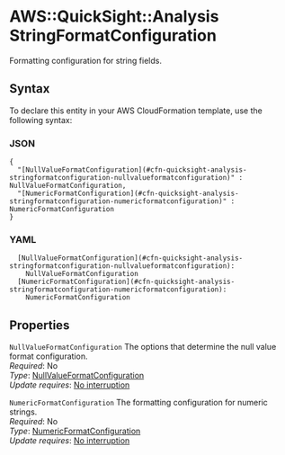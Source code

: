 # AWS::QuickSight::Analysis StringFormatConfiguration<a name="aws-properties-quicksight-analysis-stringformatconfiguration"></a>

Formatting configuration for string fields\.

## Syntax<a name="aws-properties-quicksight-analysis-stringformatconfiguration-syntax"></a>

To declare this entity in your AWS CloudFormation template, use the following syntax:

### JSON<a name="aws-properties-quicksight-analysis-stringformatconfiguration-syntax.json"></a>

```
{
  "[NullValueFormatConfiguration](#cfn-quicksight-analysis-stringformatconfiguration-nullvalueformatconfiguration)" : NullValueFormatConfiguration,
  "[NumericFormatConfiguration](#cfn-quicksight-analysis-stringformatconfiguration-numericformatconfiguration)" : NumericFormatConfiguration
}
```

### YAML<a name="aws-properties-quicksight-analysis-stringformatconfiguration-syntax.yaml"></a>

```
  [NullValueFormatConfiguration](#cfn-quicksight-analysis-stringformatconfiguration-nullvalueformatconfiguration): 
    NullValueFormatConfiguration
  [NumericFormatConfiguration](#cfn-quicksight-analysis-stringformatconfiguration-numericformatconfiguration): 
    NumericFormatConfiguration
```

## Properties<a name="aws-properties-quicksight-analysis-stringformatconfiguration-properties"></a>

`NullValueFormatConfiguration`  <a name="cfn-quicksight-analysis-stringformatconfiguration-nullvalueformatconfiguration"></a>
The options that determine the null value format configuration\.  
*Required*: No  
*Type*: [NullValueFormatConfiguration](aws-properties-quicksight-analysis-nullvalueformatconfiguration.md)  
*Update requires*: [No interruption](https://docs.aws.amazon.com/AWSCloudFormation/latest/UserGuide/using-cfn-updating-stacks-update-behaviors.html#update-no-interrupt)

`NumericFormatConfiguration`  <a name="cfn-quicksight-analysis-stringformatconfiguration-numericformatconfiguration"></a>
The formatting configuration for numeric strings\.  
*Required*: No  
*Type*: [NumericFormatConfiguration](aws-properties-quicksight-analysis-numericformatconfiguration.md)  
*Update requires*: [No interruption](https://docs.aws.amazon.com/AWSCloudFormation/latest/UserGuide/using-cfn-updating-stacks-update-behaviors.html#update-no-interrupt)